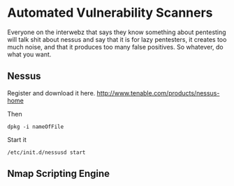 # Automated Vulnerability Scanners

Everyone on the interwebz that says they know something about pentesting will talk shit about nessus and say that it is for lazy pentesters, it creates too much noise, and that it produces too many false positives. So whatever, do what you want. 

## Nessus

Register and download it here.
http://www.tenable.com/products/nessus-home

Then
```
dpkg -i nameOfFile
```

Start it
```
/etc/init.d/nessusd start
```

## Nmap Scripting Engine


